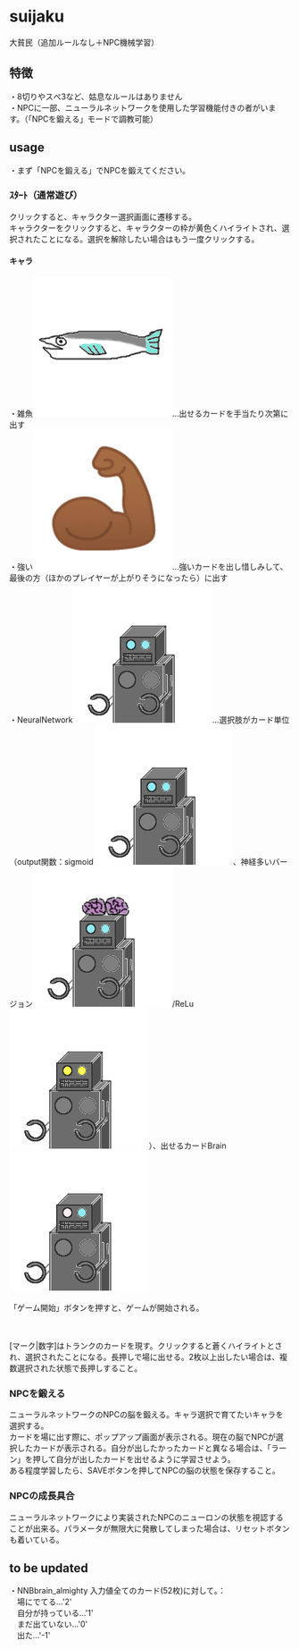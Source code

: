 # suijaku
大貧民（追加ルールなし＋NPC機械学習）<BR>
## 特徴
・8切りやスぺ3など、姑息なルールはありません<BR>
・NPCに一部、ニューラルネットワークを使用した学習機能付きの者がいます。（「NPCを鍛える」モードで調教可能）
## usage
・まず「NPCを鍛える」でNPCを鍛えてください。
### ｽﾀｰﾄ（通常遊び）
クリックすると、キャラクター選択画面に遷移する。<BR>
キャラクターをクリックすると、キャラクターの枠が黄色くハイライトされ、選択されたことになる。選択を解除したい場合はもう一度クリックする。
#### キャラ
・雑魚![zako](app/src/main/res/drawable/zako.jpg)…出せるカードを手当たり次第に出す<BR>
・強い![strong](app/src/main/res/drawable/strong.jpg)…強いカードを出し惜しみして、最後の方（ほかのプレイヤーが上がりそうになったら）に出す<BR>
・NeuralNetwork![robot](app/src/main/res/drawable/robot_full_sigmoid.jpg)…選択肢がカード単位（output関数：sigmoid![robot](app/src/main/res/drawable/robot_full_sigmoid.jpg)、神経多いバージョン![manyneurons](app/src/main/res/drawable/robot_manyneurons.jpg)/ReLu![ReLu](app/src/main/res/drawable/robot_full_relu.jpg)）、出せるカードBrain![select](app/src/main/res/drawable/robot_select.jpg)
<BR><BR>
「ゲーム開始」ボタンを押すと、ゲームが開始される。

<BR><BR>[マーク|数字]はトランクのカードを現す。クリックすると蒼くハイライトとされ、選択されたことになる。長押しで場に出せる。2枚以上出したい場合は、複数選択された状態で長押しすること。
### NPCを鍛える
ニューラルネットワークのNPCの脳を鍛える。キャラ選択で育てたいキャラを選択する。<BR>
カードを場に出す際に、ポップアップ画面が表示される。現在の脳でNPCが選択したカードが表示される。自分が出したかったカードと異なる場合は、「ラーン」を押して自分が出したカードを出せるように学習させよう。<BR>ある程度学習したら、SAVEボタンを押してNPCの脳の状態を保存すること。
### NPCの成長具合
ニューラルネットワークにより実装されたNPCのニューロンの状態を視認することが出来る。パラメータが無限大に発散してしまった場合は、リセットボタンも着いている。

## to be updated
・NNBbrain_almighty 入力値全てのカード(52枚)に対して。：<BR>
　場にでてる…'2'<BR>
　自分が持っている…'1'<BR>
　まだ出ていない…'0'<BR>
　出た…'-1'<BR>

